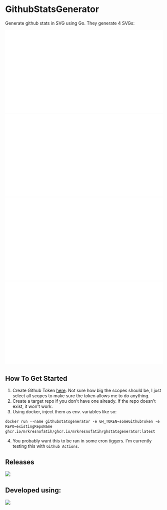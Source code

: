 # GithubStatsGenerator

Generate github stats in SVG using Go. They generate 4 SVGs:

![my toplangs](https://github.com/mrkresnofatih/mrkresnofatih/blob/main/generated/myTopLanguages.svg)
![my recentrepos](https://github.com/mrkresnofatih/mrkresnofatih/blob/main/generated/myRecentRepositories.svg)
![my recentlangs](https://github.com/mrkresnofatih/mrkresnofatih/blob/main/generated/myRecentLanguages.svg)
![my contributions](https://github.com/mrkresnofatih/mrkresnofatih/blob/main/generated/myRecentContributions.svg)

## How To Get Started

1. Create Github Token [here](https://github.com/settings/tokens). Not sure how big the scopes should be, I just select all scopes to make sure the token allows me to do anything. 
2. Create a target repo if you don't have one already. If the repo doesn't exist, it won't work.
3. Using docker, inject them as env. variables like so:

```docker
docker run --name githubstatsgenerator -e GH_TOKEN=someGithubToken -e REPO=existingRepoName ghcr.io/mrkresnofatih/ghcr.io/mrkresnofatih/ghstatsgenerator:latest
```

4. You probably want this to be ran in some cron tiggers. I'm currently testing this with `Github Actions`.

## Releases

<img src="https://img.shields.io/badge/image-latest-green">

## Developed using:

<img src="https://img.shields.io/badge/golang-00ADD8?logo=go&logoColor=white&style=for-the-badge">